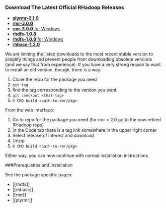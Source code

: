 ### Download The Latest Official RHadoop Releases

* [__plyrmr-0.1.0__](http://goo.gl/uIi2KS)
* [__rmr-3.0.0__](TODO)
* [__rmr-3.0.0__ for Windows](TODO)
* [__rhdfs-1.0.8__](https://github.com/RevolutionAnalytics/rhdfs/blob/master/build/rhdfs_1.0.8.tar.gz?raw=true)
* [__rhdfs-1.0.8__ for Windows](https://github.com/RevolutionAnalytics/rhdfs/blob/master/build/rhdfs_1.0.8.zip?raw=true)
* [__rhbase-1.2.0__](https://github.com/RevolutionAnalytics/rhbase/blob/master/build/rhbase_1.2.0.tar.gz?raw=true)

We are limiting the listed downloads to the most recent stable version to simplify things and prevent people from downloading obsolete versions (and we say that from experience). If you have a very strong reason to want to install an old version, though, there is a way.

1. Clone the repo for the package you need
2. `git tag`
3. find the tag corresponding to the version you want
4. `git checkout <that-tag>`
5. `R CMD build <path-to-rmr/pkg>`

From the web interface:

1. Go to repo for the package you need (for rmr < 2.0 go to the now retired RHadoop repo)
2. In the Code tab there is a tag link somewhere in the upper right corner
3. Select release of interest and download
4. Unzip
5. `R CMD build <path-to-rmr/pkg>`

Either way, you can now continue with normal installation instructions

###Prerequisites and Installation

See the package specific pages:

* [[rhdfs]]
* [[rhbase]]
* [[rmr]]
* [[plyrmr]]
